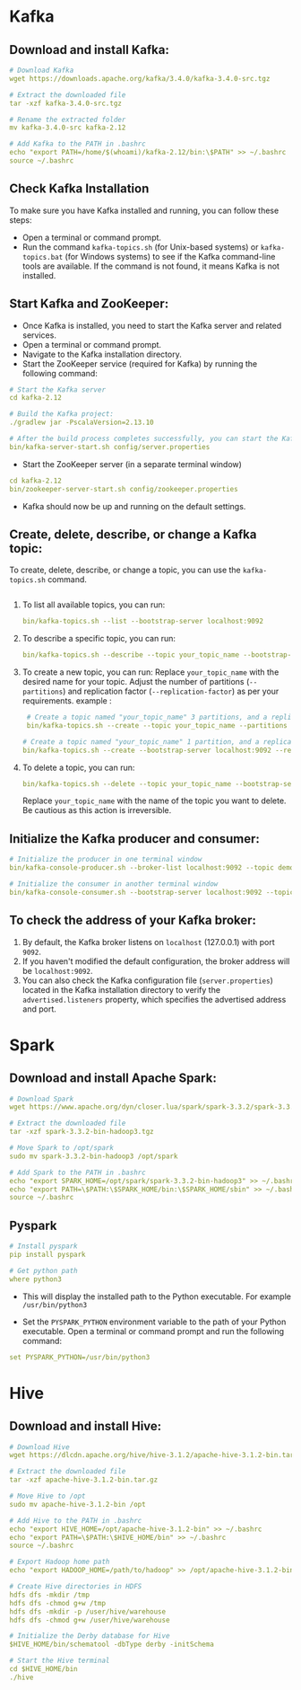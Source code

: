 # Kafka

## Download and install Kafka:

```yaml
# Download Kafka
wget https://downloads.apache.org/kafka/3.4.0/kafka-3.4.0-src.tgz

# Extract the downloaded file
tar -xzf kafka-3.4.0-src.tgz

# Rename the extracted folder
mv kafka-3.4.0-src kafka-2.12

# Add Kafka to the PATH in .bashrc
echo "export PATH=/home/$(whoami)/kafka-2.12/bin:\$PATH" >> ~/.bashrc
source ~/.bashrc
```
## Check Kafka Installation
To make sure you have Kafka installed and running, you can follow these steps:
   - Open a terminal or command prompt.
   - Run the command `kafka-topics.sh` (for Unix-based systems) or `kafka-topics.bat` (for Windows systems) to see if the Kafka command-line tools are available. If the command is not found, it means Kafka is not installed.
   
## Start Kafka and ZooKeeper:
   - Once Kafka is installed, you need to start the Kafka server and related services.
   - Open a terminal or command prompt.
   - Navigate to the Kafka installation directory.
   - Start the ZooKeeper service (required for Kafka) by running the following command:

```yaml
# Start the Kafka server
cd kafka-2.12

# Build the Kafka project:
./gradlew jar -PscalaVersion=2.13.10

# After the build process completes successfully, you can start the Kafka server:
bin/kafka-server-start.sh config/server.properties
```
   - Start the ZooKeeper server (in a separate terminal window)
``` yaml
cd kafka-2.12
bin/zookeeper-server-start.sh config/zookeeper.properties
```

   - Kafka should now be up and running on the default settings.

## Create, delete, describe, or change  a Kafka topic:
To create, delete, describe, or change a topic, you can use the `kafka-topics.sh` command. 

```yaml

```

1. To list all available topics, you can run:
   ```yaml
   bin/kafka-topics.sh --list --bootstrap-server localhost:9092
   ```

2. To describe a specific topic, you can run:
   ```yaml
   bin/kafka-topics.sh --describe --topic your_topic_name --bootstrap-server localhost:9092
   ```

3. To create a new topic, you can run:
Replace `your_topic_name` with the desired name for your topic. Adjust the number of partitions (`--partitions`) and replication factor (`--replication-factor`) as per your requirements.
   example :
   ```yaml
    # Create a topic named "your_topic_name" 3 partitions, and a replication factor of 1.
    bin/kafka-topics.sh --create --topic your_topic_name --partitions 3 --replication-factor 1 --bootstrap-server localhost:9092
   ```
    ```yaml
    # Create a topic named "your_topic_name" 1 partition, and a replication factor of 1.
    bin/kafka-topics.sh --create --bootstrap-server localhost:9092 --replication-factor 1 --partitions 1 --topic your_topic_name
    ```

4. To delete a topic, you can run:
   ```yaml
   bin/kafka-topics.sh --delete --topic your_topic_name --bootstrap-server localhost:9092
   ```
   Replace `your_topic_name` with the name of the topic you want to delete. Be cautious as this action is irreversible.


## Initialize the Kafka producer and consumer:

```yaml
# Initialize the producer in one terminal window
bin/kafka-console-producer.sh --broker-list localhost:9092 --topic demo_test

# Initialize the consumer in another terminal window
bin/kafka-console-consumer.sh --bootstrap-server localhost:9092 --topic demo_test --from-beginning
```
## To check the address of your Kafka broker:
1. By default, the Kafka broker listens on `localhost` (127.0.0.1) with port `9092`.
2. If you haven't modified the default configuration, the broker address will be `localhost:9092`.
3. You can also check the Kafka configuration file (`server.properties`) located in the Kafka installation directory to verify the `advertised.listeners` property, which specifies the advertised address and port.

# Spark

## Download and install Apache Spark:

```yaml
# Download Spark
wget https://www.apache.org/dyn/closer.lua/spark/spark-3.3.2/spark-3.3.2-bin-hadoop3.tgz

# Extract the downloaded file
tar -xzf spark-3.3.2-bin-hadoop3.tgz

# Move Spark to /opt/spark
sudo mv spark-3.3.2-bin-hadoop3 /opt/spark

# Add Spark to the PATH in .bashrc
echo "export SPARK_HOME=/opt/spark/spark-3.3.2-bin-hadoop3" >> ~/.bashrc
echo "export PATH=\$PATH:\$SPARK_HOME/bin:\$SPARK_HOME/sbin" >> ~/.bashrc
source ~/.bashrc
```

## Pyspark
``` yaml
# Install pyspark
pip install pyspark

# Get python path
where python3
```
- This will display the installed path to the Python executable. For example
` /usr/bin/python3`

- Set the `PYSPARK_PYTHON` environment variable to the path of your Python executable. Open a terminal or command prompt and run the following command:
``` yaml
set PYSPARK_PYTHON=/usr/bin/python3
```

# Hive

## Download and install Hive:

```yaml
# Download Hive
wget https://dlcdn.apache.org/hive/hive-3.1.2/apache-hive-3.1.2-bin.tar.gz

# Extract the downloaded file
tar -xzf apache-hive-3.1.2-bin.tar.gz

# Move Hive to /opt
sudo mv apache-hive-3.1.2-bin /opt

# Add Hive to the PATH in .bashrc
echo "export HIVE_HOME=/opt/apache-hive-3.1.2-bin" >> ~/.bashrc
echo "export PATH=\$PATH:\$HIVE_HOME/bin" >> ~/.bashrc
source ~/.bashrc

# Export Hadoop home path
echo "export HADOOP_HOME=/path/to/hadoop" >> /opt/apache-hive-3.1.2-bin/hive-config.sh

# Create Hive directories in HDFS
hdfs dfs -mkdir /tmp
hdfs dfs -chmod g+w /tmp
hdfs dfs -mkdir -p /user/hive/warehouse
hdfs dfs -chmod g+w /user/hive/warehouse

# Initialize the Derby database for Hive
$HIVE_HOME/bin/schematool -dbType derby -initSchema

# Start the Hive terminal
cd $HIVE_HOME/bin
./hive
```
